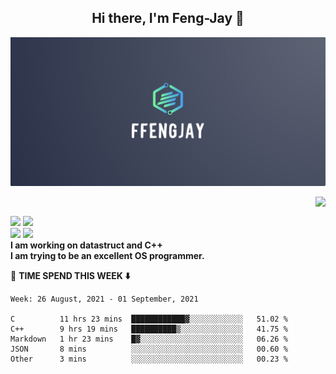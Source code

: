<h2 align="center"> Hi there, I'm Feng-Jay 👋 </h2>  

![](https://github.com/Feng-Jay/DataStruct/blob/master/Image/1.png)  

<img align="right" src="https://github-readme-stats.vercel.app/api?username=Feng-Jay&show_icons=true&icon_color=CE1D2D&text_color=718096&bg_color=ffffff&hide_title=true" />


&emsp;

![](https://visitor-badge.glitch.me/badge?page_id=Feng-Jay.readme)
![](https://img.shields.io/badge/Concentrate-Cpp-blue)  
![](https://img.shields.io/badge/Rust-primer-orange)
![](https://img.shields.io/badge/Target-OS-9cf)  
**I am working on datastruct and C++**  
**I am trying to be an excellent OS programmer.**  


📘 **TIME SPEND THIS WEEK ⬇️**
<!--START_SECTION:waka-->
```text
Week: 26 August, 2021 - 01 September, 2021

C          11 hrs 23 mins  ████████████▓░░░░░░░░░░░░   51.02 % 
C++        9 hrs 19 mins   ██████████▒░░░░░░░░░░░░░░   41.75 % 
Markdown   1 hr 23 mins    █▓░░░░░░░░░░░░░░░░░░░░░░░   06.26 % 
JSON       8 mins          ░░░░░░░░░░░░░░░░░░░░░░░░░   00.60 % 
Other      3 mins          ░░░░░░░░░░░░░░░░░░░░░░░░░   00.23 % 
```
<!--END_SECTION:waka-->
